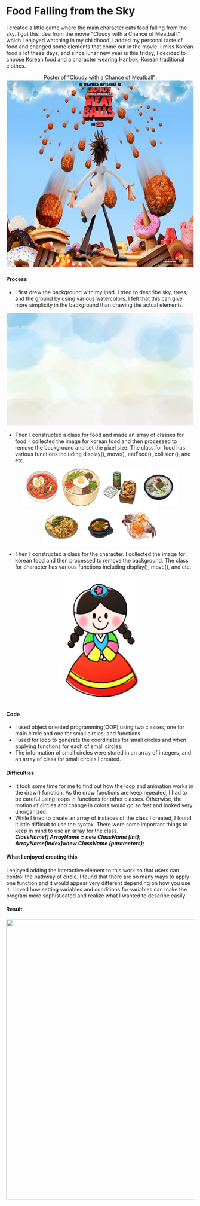 # Food Falling from the Sky
I created a little game where the main character eats food falling from the sky. I got this idea from the movie "Cloudy with a Chance of Meatball," which I enjoyed watching in my childhood. I added my personal taste of food and changed some elements that come out in the movie. I miss Korean food a lot these days, and since lunar new year is this friday, I decided to choose Korean food and a character wearing Hanbok, Korean traditional clothes. 
<p align="center">
  Poster of "Cloudy with a Chance of Meatball": <br>
  <img src="img/movie.jpg" width="500" height="500">
</p>

#### Process ####
* I first drew the background with my ipad. I tried to describe sky, trees, and the ground by using various watercolors. I felt that this can give more simplicity in the background than drawing the actual elements.
<p align="center">
  <img src="img/background.png" width="500" height="300">
</p>

* Then I constructed a class for food and made an array of classes for food. I collected the image for korean food and then processed to remove the background and set the pixel size. The class for food has various functions including display(), move(), eatFood(), collision(), and etc.
<p float="left" align="center">
  <img src="img/food1.png" width="100" height="100">
  <img src="img/food2.png" width="100" height="100">
  <img src="img/food3.png" width="100" height="100">
  <img src="img/food4.png" width="100" height="100">
  <img src="img/food5.png" width="100" height="100">
  <img src="img/food6.png" width="100" height="100">
  <img src="img/food7.png" width="100" height="100">
</p>

* Then I constructed a class for the character. I collected the image for korean food and then processed to remove the background. The class for character has various functions including display(), move(), and etc.
<p align="center">
  <img src="img/character.png" width="230" height="340">
</p>

#### Code ####
* I used object oriented programming(OOP) using two classes, one for main circle and one for small circles, and functions.
* I used for loop to generate the coordinates for small circles and when applying functions for each of small circles.
* The information of small circles were stored in an array of integers, and an array of class for small circles I created.

#### Difficulties ####
* It took some time for me to find out how the loop and animation works in the draw() function. As the draw functions are keep repeated, I had to be careful using loops in functions for other classes. Otherwise, the motion of circles and change in colors would go so fast and looked very unorganized.
* While I tried to create an array of instaces of the class I created, I found it little difficult to use the syntax. There were some important things to keep in mind to use an array for the class. <br>
***ClassName[] ArrayName = new ClassName [int];<br>***
***ArrayName[index]=new ClassName (parameters);<br>***

#### What I enjoyed creating this ####
I enjoyed adding the interactive element to this work so that users can control the pathway of circle. I found that there are so many ways to apply one function and it would appear very different depending on how you use it. I loved how setting variables and conditions for variables can make the program more sophisticated and realize what I wanted to describe easily.

#### Result ####
<p align="center">
<img src="na2450_Week2_Assignment.gif" width="750" height="750">
</p>


